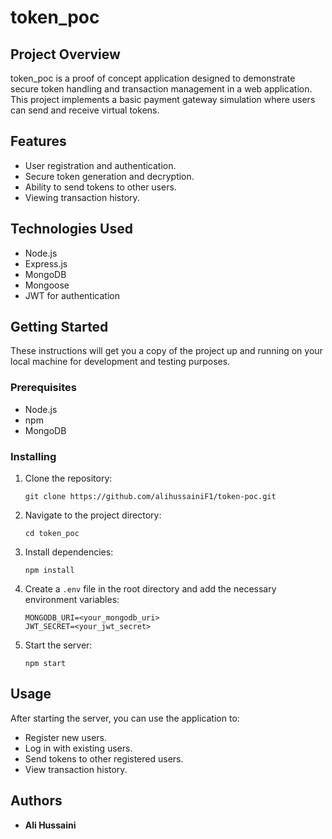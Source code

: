 # token_poc

## Project Overview

token_poc is a proof of concept application designed to demonstrate secure token handling and transaction management in a web application. This project implements a basic payment gateway simulation where users can send and receive virtual tokens.

## Features

- User registration and authentication.
- Secure token generation and decryption.
- Ability to send tokens to other users.
- Viewing transaction history.

## Technologies Used

- Node.js
- Express.js
- MongoDB
- Mongoose
- JWT for authentication

## Getting Started

These instructions will get you a copy of the project up and running on your local machine for development and testing purposes.

### Prerequisites

- Node.js
- npm
- MongoDB

### Installing

1. Clone the repository:
   ```
   git clone https://github.com/alihussainiF1/token-poc.git
   ```
2. Navigate to the project directory:
   ```
   cd token_poc
   ```
3. Install dependencies:
   ```
   npm install
   ```
4. Create a `.env` file in the root directory and add the necessary environment variables:
   ```
   MONGODB_URI=<your_mongodb_uri>
   JWT_SECRET=<your_jwt_secret>
   ```
5. Start the server:
   ```
   npm start
   ```

## Usage

After starting the server, you can use the application to:

- Register new users.
- Log in with existing users.
- Send tokens to other registered users.
- View transaction history.

## Authors

- **Ali Hussaini**
